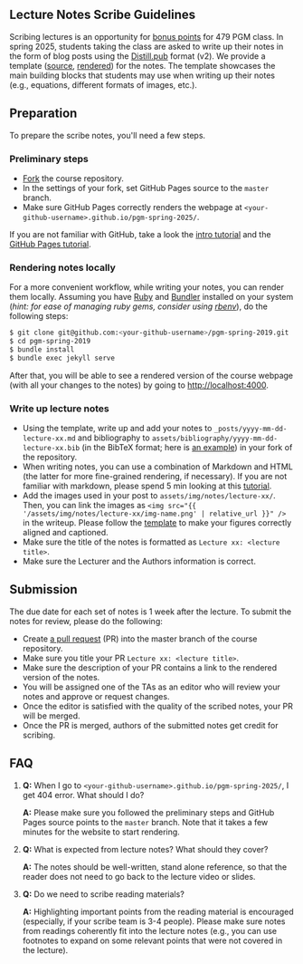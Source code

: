 ## Lecture Notes Scribe Guidelines

Scribing lectures is an opportunity for [bonus points](https://lengerichlab.github.io/pgm-spring-2025/logistics/#grading) for 479 PGM class.
In spring 2025, students taking the class are asked to write up their notes in the form of blog posts using the [Distill.pub](https://distill.pub/) format (v2).
We provide a template ([source](https://github.com/lengerichlab/pgm-spring-2025/blob/master/_posts/2019-01-09-lecture-notes-template.md), [rendered](https://lengerichlab.github.io/pgm-spring-2025/notes/lecture-notes-template/)) for the notes.
The template showcases the main building blocks that students may use when writing up their notes (e.g., equations, different formats of images, etc.).

## Preparation

To prepare the scribe notes, you'll need a few steps.

### Preliminary steps

- [Fork](https://help.github.com/articles/fork-a-repo/) the course repository.
- In the settings of your fork, set GitHub Pages source to the `master` branch.
- Make sure GitHub Pages correctly renders the webpage at `<your-github-username>.github.io/pgm-spring-2025/`.

If you are not familiar with GitHub, take a look the [intro tutorial](https://guides.github.com/activities/hello-world/) and the [GitHub Pages tutorial](https://guides.github.com/features/pages/).

### Rendering notes locally

For a more convenient workflow, while writing your notes, you can render them locally.
Assuming you have [Ruby](https://www.ruby-lang.org/en/downloads/) and [Bundler](https://bundler.io/) installed on your system (_hint: for ease of managing ruby gems, consider using [rbenv](https://github.com/rbenv/rbenv)_), do the following steps:

```bash
$ git clone git@github.com:<your-github-username>/pgm-spring-2019.git
$ cd pgm-spring-2019
$ bundle install
$ bundle exec jekyll serve
```

After that, you will be able to see a rendered version of the course webpage (with all your changes to the notes) by going to [http://localhost:4000](http://localhost:4000/).

### Write up lecture notes

- Using the template, write up and add your notes to `_posts/yyyy-mm-dd-lecture-xx.md` and bibliography to `assets/bibliography/yyyy-mm-dd-lecture-xx.bib` (in the BibTeX format; here is [an example](https://github.com/lengerichlab/pgm-spring-2025/blob/master/assets/bibliography/2019-01-09-lecture-notes-template.bib)) in your fork of the repository.
- When writing notes, you can use a combination of Markdown and HTML (the latter for more fine-grained rendering, if necessary).
  If you are not familiar with markdown, please spend 5 min looking at this [tutorial](https://commonmark.org/help/tutorial/index.html).
- Add the images used in your post to `assets/img/notes/lecture-xx/`.
  Then, you can link the images as `<img src="{{ '/assets/img/notes/lecture-xx/img-name.png' | relative_url }}" />` in the writeup.
  Please follow the [template](https://sailinglab.github.io/pgm-spring-2019/notes/lecture-notes-template/#figures) to make your figures correctly aligned and captioned.
- Make sure the title of the notes is formatted as `Lecture xx: <lecture title>`.
- Make sure the Lecturer and the Authors information is correct.

## Submission

The due date for each set of notes is 1 week after the lecture.
To submit the notes for review, please do the following:

- Create [a pull request](https://help.github.com/articles/about-pull-requests/) (PR) into the master branch of the course repository.
- Make sure you title your PR `Lecture xx: <lecture title>`.
- Make sure the description of your PR contains a link to the rendered version of the notes.
- You will be assigned one of the TAs as an editor who will review your notes and approve or request changes.
- Once the editor is satisfied with the quality of the scribed notes, your PR will be merged.
- Once the PR is merged, authors of the submitted notes get credit for scribing.

## FAQ

1. **Q:** When I go to `<your-github-username>.github.io/pgm-spring-2025/`, I get 404 error. What should I do?

   **A:** Please make sure you followed the preliminary steps and GitHub Pages source points to the `master` branch.
   Note that it takes a few minutes for the website to start rendering.

2. **Q:** What is expected from lecture notes? What should they cover?

   **A:** The notes should be well-written, stand alone reference, so that the reader does not need to go back to the lecture video or slides.

3. **Q:** Do we need to scribe reading materials?

   **A:** Highlighting important points from the reading material is encouraged (especially, if your scribe team is 3-4 people). Please make sure notes from readings coherently fit into the lecture notes (e.g., you can use footnotes to expand on some relevant points that were not covered in the lecture).
